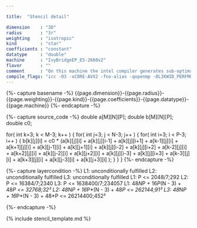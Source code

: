 ```yaml
---

title:  "Stencil detail"

dimension    : "3D"
radius       : "3r"
weighting    : "isotropic"
kind         : "star"
coefficients : "constant"
datatype     : "double"
machine      : "IvyBridgeEP_E5-2660v2"
flavor       : ""
comment      : "On this machine the intel compiler generates sub-optimal code with half-wide SIMD instructions. Resulting in worse performance than predicted. To fix this issue the inner loop has to be annotated with `#pragma vector align`. There are separate measurements available with this option enabled."
compile_flags: "icc -O3 -xCORE-AVX2 -fno-alias -qopenmp -DLIKWID_PERFMON -I/mnt/opt/likwid-4.3.2/include -L/mnt/opt/likwid-4.3.2/lib -I./stempel/stempel/headers/ ./stempel/headers/timing.c ./stempel/headers/dummy.c solar_compilable.c -o stencil -llikwid"
---
```


{%- capture basename -%}
{{page.dimension}}-{{page.radius}}-{{page.weighting}}-{{page.kind}}-{{page.coefficients}}-{{page.datatype}}-{{page.machine}}
{%- endcapture -%}

{%- capture source_code -%}
double a[M][N][P];
double b[M][N][P];
double c0;

for( int k=3; k < M-3; k++ ) {
  for( int j=3; j < N-3; j++ ) {
    for( int i=3; i < P-3; i++ ) {
      b[k][j][i] = c0 * (a[k][j][i]
        + a[k][j][i-1] + a[k][j][i+1]
        + a[k-1][j][i] + a[k+1][j][i]
        + a[k][j-1][i] + a[k][j+1][i]
        + a[k][j][i-2] + a[k][j][i+2]
        + a[k-2][j][i] + a[k+2][j][i]
        + a[k][j-2][i] + a[k][j+2][i]
        + a[k][j][i-3] + a[k][j][i+3]
        + a[k-3][j][i] + a[k+3][j][i]
        + a[k][j-3][i] + a[k][j+3][i]
      );
    }
  }
}
{%- endcapture -%}

{%- capture layercondition -%}
L1: unconditionally fulfilled
L2: unconditionally fulfilled
L3: unconditionally fulfilled
L1: P <= 2048/7;292
L2: P <= 16384/7;2340
L3: P <= 1638400/7;234057
L1: 48*N*P + 16*P*(N - 3) + 48*P <= 32768;32²
L2: 48*N*P + 16*P*(N - 3) + 48*P <= 262144;91²
L3: 48*N*P + 16*P*(N - 3) + 48*P <= 26214400;452²

{%- endcapture -%}

{% include stencil_template.md %}

